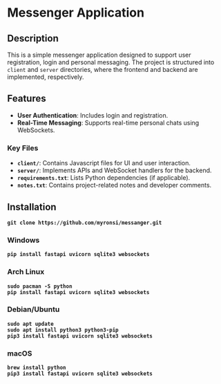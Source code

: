 # Messenger Application

## Description
This is a simple messenger application designed to support user registration, login and personal messaging. The project is structured into `client` and `server` directories, where the frontend and backend are implemented, respectively.

## Features
- **User Authentication**: Includes login and registration.
- **Real-Time Messaging**: Supports real-time personal chats using WebSockets.

### Key Files
- **`client/`**: Contains Javascript files for UI and user interaction.
- **`server/`**: Implements APIs and WebSocket handlers for the backend.
- **`requirements.txt`**: Lists Python dependencies (if applicable).
- **`notes.txt`**: Contains project-related notes and developer comments.

## Installation
**`git clone https://github.com/myronsi/messanger.git`**

### Windows
**`pip install fastapi uvicorn sqlite3 websockets`**

### Arch Linux
**`sudo pacman -S python`**<br>
**`pip install fastapi uvicorn sqlite3 websockets`**

### Debian/Ubuntu
**`sudo apt update`**<br>
**`sudo apt install python3 python3-pip`**<br>
**`pip3 install fastapi uvicorn sqlite3 websockets`**

### macOS
**`brew install python`**<br>
**`pip3 install fastapi uvicorn sqlite3 websockets`**
